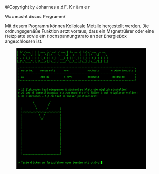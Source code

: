 @Copyright by Johannes a.d.F. K r ä m e r

Was macht dieses Programm?

Mit diesem Programm können Kolloidale Metalle hergestellt werden. Die ordnungsgemäße Funktion setzt vorraus, dass ein Magnetrührer oder eine Heizplatte sowie ein Hochspannungstrafo an der EnergieBox angeschlossen ist.




<p align="center"> 
    <img src="img/kolloid.png" style="width: 85%;" alt="kolloid Startseite" >
</p>

